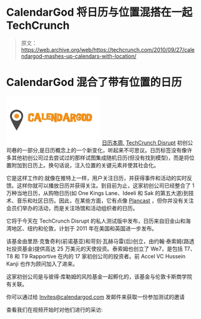 # CalendarGod 将日历与位置混搭在一起 TechCrunch

> 原文：<https://web.archive.org/web/https://techcrunch.com/2010/09/27/calendargod-mashes-up-calendars-with-location/>

# CalendarGod 混合了带有位置的日历

![](img/1a5344a4d58527e379fa7722e7d6d856.png) [日历本周,](https://web.archive.org/web/20221006114628/http://www.calendargod.com/) [TechCrunch Disrupt](https://web.archive.org/web/20221006114628/http://disrupt.beta.techcrunch.com/) 初创公司巷的一部分,是日历概念上的一个新变化，听起来不可思议。日历标签没有像许多其他初创公司过去尝试过的那样试图集成随机日历(但没有找到模型)，而是将位置附加到日历上。换句话说，注入位置的关键元素并使其社会化。

它是这样工作的:就像在推特上一样，用户关注日历，并获得事件和活动的实时反馈。这样你就可以播放日历并获得关注。到目前为止，这家初创公司已经整合了 1 万种当地日历，从购物日历(如 One Kings Lane、Ideeli 和 Sak 的第五大道)到技术、音乐和社区日历。因此，在某些方面，它有点像 [Plancast](https://web.archive.org/web/20221006114628/http://plancast.com/) ，但你并没有关注会员们举办的活动，而是关注场馆和活动组织者的日历。

它将于今天在 TechCrunch Disrupt 的私人测试版中发布，日历来自旧金山和海湾地区、纽约和伦敦，计划于 2011 年在美国和英国进一步发布。

该基金由里昂·克鲁奇利(前诺基亚)和苛刻·瓦赫马雷(后)创立，由约翰·泰索姆(路透社投资基金)提供高达 25 万美元的天使投资。泰索姆也创立了 We7，是包括 T7、T8 和 T9 Rapportive 在内的 17 家初创公司的投资者。前 Accel VC Hussein Kanji 也作为顾问加入了进来。

这家初创公司是与彼得·库勒姆的风险基金一起孵化的，该基金与伦敦卡斯商学院有关联。

你可以通过给 Invites@calendargod.com 发邮件来获取一份参加测试的邀请

查看我们在视频开始时对他们进行的采访: